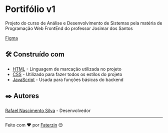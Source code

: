 # Portifólio v1

Projeto do curso de Análise e Desenvolvimento de Sistemas pela matéria de Programação Web FrontEnd do professor Josimar dos Santos

[Figma](https://www.figma.com/design/8XAqXJoiFsLM3EudVeCLFz/Prot%C3%B3tipo-Portif%C3%B3lio?node-id=0-1&t=7pO2rDdwWPtgAbEZ-1)

## 🛠️ Construído com

* [HTML](https://developer.mozilla.org/pt-BR/docs/Web/HTML) - Linguagem de marcação utilizada no projeto
* [CSS](https://developer.mozilla.org/pt-BR/docs/Web/CSS) - Utilizado para fazer todos os estilos do projeto
* [JavaScript](https://developer.mozilla.org/pt-BR/docs/Web/JavaScript) - Usada para funções básicas do backend

## ✒️ Autores

[Rafael Nascimento Silva](https://github.com/faterzin) - Desenvolvedor

---
Feito com ❤️ por [Faterzin](https://github.com/faterzin) 😊